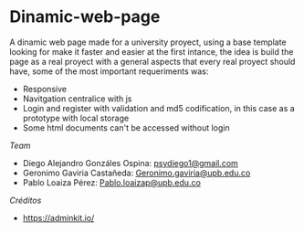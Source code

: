 # Dinamic-web-page

A dinamic web page made for a university proyect, using a base template looking for make it faster and easier at the first intance, the idea is build the page as a real proyect with a general aspects that every real proyect should have, some of the most important requeriments was:

- Responsive 
- Navitgation centralice with js
- Login and register with validation and md5 codification, in this case as a prototype with local storage
- Some html documents can't be accessed without login

*Team*
- Diego Alejandro Gonzáles Ospina: psydiego1@gmail.com
- Geronimo Gaviria Castañeda: Geronimo.gaviria@upb.edu.co
- Pablo Loaiza Pérez: Pablo.loaizap@upb.edu.co

*Créditos*

- https://adminkit.io/
